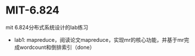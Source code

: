 # MIT-6.824
mit 6.824分布式系统设计的lab练习

- lab1: mapreduce，阅读论文mapreduce，实现mr的核心功能，并基于mr完成wordcount和倒排索引（done）